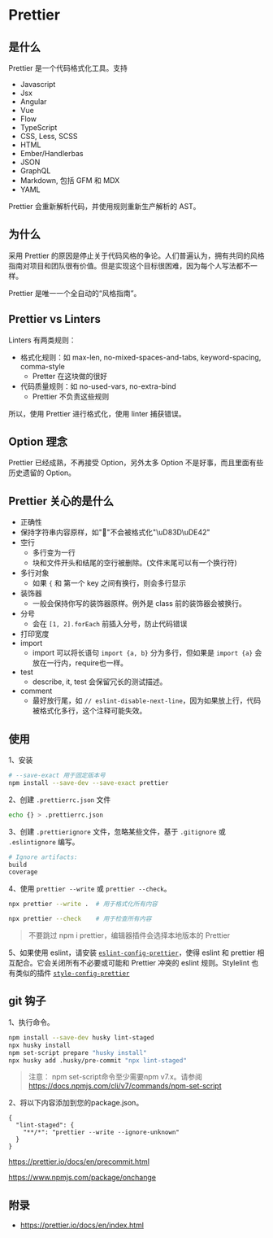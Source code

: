 # Prettier

## 是什么

Prettier 是一个代码格式化工具。支持

- Javascript
- Jsx
- Angular
- Vue
- Flow
- TypeScript
- CSS, Less, SCSS
- HTML
- Ember/Handlerbas
- JSON
- GraphQL
- Markdown, 包括 GFM 和 MDX
- YAML

Prettier 会重新解析代码，并使用规则重新生产解析的 AST。

## 为什么

采用 Prettier 的原因是停止关于代码风格的争论。人们普遍认为，拥有共同的风格指南对项目和团队很有价值。但是实现这个目标很困难，因为每个人写法都不一样。

Prettier 是唯一一个全自动的“风格指南”。

## Prettier vs Linters

Linters 有两类规则：

- 格式化规则：如 max-len, no-mixed-spaces-and-tabs, keyword-spacing, comma-style
  - Pretter 在这块做的很好
- 代码质量规则：如 no-used-vars, no-extra-bind
  - Prettier 不负责这些规则

所以，使用 Prettier 进行格式化，使用 linter 捕获错误。

## Option 理念

Prettier 已经成熟，不再接受 Option，另外太多 Option 不是好事，而且里面有些历史遗留的 Option。

## Prettier 关心的是什么

- 正确性
- 保持字符串内容原样，如"🙂"不会被格式化"\uD83D\uDE42"
- 空行
  - 多行变为一行
  - 块和文件开头和结尾的空行被删除。(文件末尾可以有一个换行符)
- 多行对象
  - 如果 `{` 和 第一个 key 之间有换行，则会多行显示
- 装饰器
  - 一般会保持你写的装饰器原样。例外是 class 前的装饰器会被换行。
- 分号
  - 会在 `[1, 2].forEach` 前插入分号，防止代码错误
- 打印宽度
- import
  - import 可以将长语句 `import {a, b}` 分为多行，但如果是 `import {a}` 会放在一行内，require也一样。
- test
  - describe, it, test 会保留冗长的测试描述。
- comment
  - 最好放行尾，如 `// eslint-disable-next-line`，因为如果放上行，代码被格式化多行，这个注释可能失效。

## 使用

1、安装

```sh
# --save-exact 用于固定版本号
npm install --save-dev --save-exact prettier
```

2、创建 `.prettierrc.json` 文件

```sh
echo {} > .prettierrc.json
```

3、创建 `.prettierignore` 文件，忽略某些文件，基于 `.gitignore` 或 `.eslintignore` 编写。

```sh
# Ignore artifacts:
build
coverage
```

4、使用 `prettier --write` 或 `prettier --check`。

```sh
npx prettier --write .  # 用于格式化所有内容

npx prettier --check    # 用于检查所有内容
```

> 不要跳过 npm i prettier，编辑器插件会选择本地版本的 Prettier

5、如果使用 eslint，请安装 [`eslint-config-prettier`](https://github.com/prettier/eslint-config-prettier#installation)，使得 eslint 和 prettier 相互配合。它会关闭所有不必要或可能和 Prettier 冲突的 eslint 规则。Stylelint 也有类似的插件 [`style-config-prettier`](https://github.com/prettier/stylelint-config-prettier)

## git 钩子

1、执行命令。

```sh
npm install --save-dev husky lint-staged
npx husky install
npm set-script prepare "husky install"
npx husky add .husky/pre-commit "npx lint-staged"
```

> 注意： npm set-script命令至少需要npm v7.x。请参阅 <https://docs.npmjs.com/cli/v7/commands/npm-set-script>

2、将以下内容添加到您的package.json。

```
{
  "lint-staged": {
    "**/*": "prettier --write --ignore-unknown"
  }
}
```

<https://prettier.io/docs/en/precommit.html>

<https://www.npmjs.com/package/onchange>

## 附录

- <https://prettier.io/docs/en/index.html>
